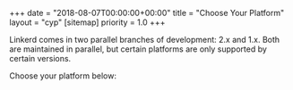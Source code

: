 +++
date = "2018-08-07T00:00:00+00:00"
title = "Choose Your Platform"
layout = "cyp"
[sitemap]
  priority = 1.0
+++

Linkerd comes in two parallel branches of development: 2.x and 1.x. Both are
maintained in parallel, but certain platforms are only supported by certain
versions.

Choose your platform below:

